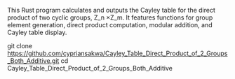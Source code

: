 This Rust program calculates and outputs the Cayley table for the direct product of two cyclic groups, Z_n ×Z_m. 
It features functions for group element generation, direct product computation, modular addition, and Cayley table display.

git clone https://github.com/cypriansakwa/Cayley_Table_Direct_Product_of_2_Groups_Both_Additive.git
cd Cayley_Table_Direct_Product_of_2_Groups_Both_Additive
